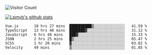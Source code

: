 ![Visitor Count](https://profile-counter.glitch.me/Lpmvb/count.svg)

[![Lpmvb's github stats](https://github-readme-stats.vercel.app/api?username=lpmvb&show_icons=true&title_color=fff&icon_color=79ff97&text_color=9f9f9f&bg_color=151515)](https://github.com/anuraghazra/github-readme-stats)

<!--
Here are some ideas to get you started:

- 🔭 I’m currently working on ...
- 🌱 I’m currently learning ...
- 👯 I’m looking to collaborate on ...
- 🤔 I’m looking for help with ...
- 💬 Ask me about ...
- 📫 How to reach me: ...
- 😄 Pronouns: ...
- ⚡ Fun fact: ...
-->

<!--START_SECTION:waka-->

```text
Vue.js       18 hrs 27 mins  ██████████▒░░░░░░░░░░░░░░   41.59 %
TypeScript   13 hrs 48 mins  ███████▓░░░░░░░░░░░░░░░░░   31.12 %
JavaScript   6 hrs 48 mins   ███▓░░░░░░░░░░░░░░░░░░░░░   15.33 %
JSON         2 hrs 25 mins   █▒░░░░░░░░░░░░░░░░░░░░░░░   05.47 %
SCSS         1 hr 20 mins    ▓░░░░░░░░░░░░░░░░░░░░░░░░   03.02 %
Velocity     49 mins         ▒░░░░░░░░░░░░░░░░░░░░░░░░   01.85 %
```

<!--END_SECTION:waka-->
